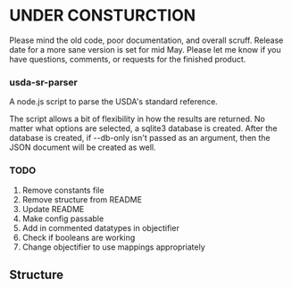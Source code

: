 # UNDER CONSTURCTION

Please mind the old code, poor documentation, and overall scruff. Release date
for a more sane version is set for mid May. Please let me know if you have
questions, comments, or requests for the finished product.

### usda-sr-parser

A node.js script to parse the USDA's standard reference.

The script allows a bit of flexibility in how the results are returned. No
matter what options are selected, a sqlite3 database is created. After the
database is created, if --db-only isn't passed as an argument, then the JSON
document will be created as well.

### TODO

1. Remove constants file
2. Remove structure from README
3. Update README
4. Make config passable
5. Add in commented datatypes in objectifier
6. Check if booleans are working
7. Change objectifier to use mappings appropriately

## Structure

